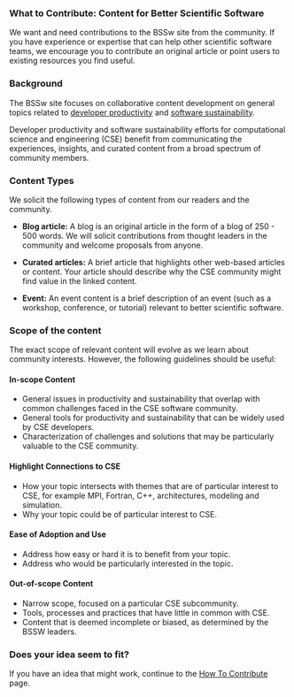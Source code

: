 <!-- start of deck -->
### What to Contribute: Content for Better Scientific Software

We want and need contributions to the BSSw site from the community. If you have experience or expertise that can help other scientific software teams, we encourage you to contribute an original article or point users to existing resources you find useful.
<!-- end of deck -->

<!-- start of body -->
### Background

The BSSw site focuses on collaborative content development on general topics related to [developer productivity](Articles/WhatIsProductivity.md) and [software sustainability](Articles/WhatIsSustainability.md).  

Developer productivity and software sustainability efforts for computational science and engineering (CSE) benefit from communicating the experiences, insights, and curated content from a broad spectrum of community members.

### Content Types
<!-- ### Content Types (look at blog articles for reference)-->

We solicit the following types of content from our readers and the community.

<!--

- **"What Is" document:** This is a simple document that defines terms and concepts in a particular topic area.  For example, the article could describe terms and concepts related to automated testing.  This kind of document is often helpful as background for "How To" documents that describe testing processes.
  - folder: [Articles](Articles/README.md)
- **"How To" document:** A document that describes a process for improving productivity and sustainability.
  - folder: [Articles](Articles/README.md)
- **Original experience:** An original article (brevity is appreciated) to inform the CSE community about how to improve developer productivity and software sustainability.
  - folder: [Articles](Articles/README.md)
  
-->
- **Blog article:** A blog is an original article in the form of a blog of 250 - 500 words.  We will solicit contributions from thought leaders in the community and welcome proposals from anyone.
 <!--  - folder: [Articles/Blog](Articles/Blog/README.md) -->

- **Curated articles:** A brief article that highlights other web-based articles or content.  Your article should describe why the CSE community might find value in the linked content.
<!-- - folder: [CuratedContent](CuratedContent/README.md) -->

- **Event:** An event content is a brief description of an event (such as a workshop, conference, or tutorial) relevant to better scientific software.
 <!-- - folder: [Events](Events/README.md)

- **Other types go here:** xxxxx
  -->

### Scope of the content
The exact scope of relevant content will evolve as we learn about community interests.  However, the following guidelines should be useful:

#### In-scope Content
- General issues in productivity and sustainability that overlap with common challenges faced in the CSE software community.
- General tools for productivity and sustainability that can be widely used by CSE developers.
- Characterization of challenges and solutions that may be particularly valuable to the CSE community.

#### Highlight Connections to CSE
- How your topic intersects with themes that are of particular interest to CSE, for example MPI, Fortran, C++, architectures, modeling and simulation.
- Why your topic could be of particular interest to CSE.

#### Ease of Adoption and Use
- Address how easy or hard it is to benefit from your topic.
- Address who would be particularly interested in the topic.

#### Out-of-scope Content
- Narrow scope, focused on a particular CSE subcommunity.
- Tools, processes and practices that have little in common with CSE.
- Content that is deemed incomplete or biased, as determined by the BSSW leaders.

### Does your idea seem to fit?

If you have an idea that might work, continue to the [How To Contribute](./HowToContribute.md) page.

<!-- end of body -->

<!--
Publish: no
--!>
